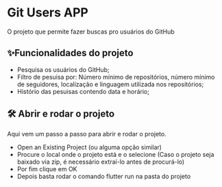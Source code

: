 # Git Users APP
O projeto que permite fazer buscas pro usuários do GitHub


## ✨Funcionalidades do projeto
- Pesquisa os usuários do GitHub;
- Filtro de pesuisa por: Número mínimo de repositórios, número mínimo de seguidores, localização e linguagem utilizada nos repositórios;
- Histório das pesuisas contendo data e horário; 


## 🛠️ Abrir e rodar o projeto
Aqui vem um passo a passo para abrir e rodar o projeto.

- Open an Existing Project (ou alguma opção similar)
- Procure o local onde o projeto está e o selecione (Caso o projeto seja baixado via zip, é necessário extraí-lo antes de procurá-lo)
- Por fim clique em OK
- Depois basta rodar o comando flutter run na pasta do projeto



